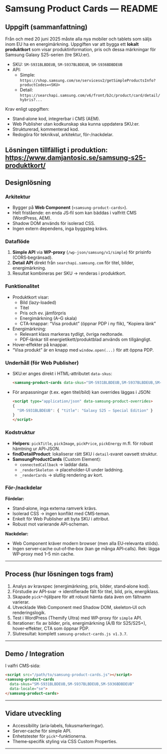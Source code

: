 # Samsung Product Cards — README

## Uppgift (sammanfattning)
Från och med 20 juni 2025 måste alla nya mobiler och tablets som säljs inom EU ha en energimärkning. 
Uppgiften var att bygga ett **lokalt produktkort** som visar produktinformation, pris och dessa märkningar 
för Samsung Galaxy S25-serien (tre SKU:er).

- SKU: `SM-S931BLBDEUB`, `SM-S937BLBDEUB`, `SM-S936BDBDEUB`
- API: 
  - Simple: `https://shop.samsung.com/se/servicesv2/getSimpleProductsInfo?productCodes=<SKU>`
  - Detail: `https://searchapi.samsung.com/v6/front/b2c/product/card/detail/hybris?...`

Krav enligt uppgiften:
- Stand‑alone kod, integrerbar i CMS (AEM).
- Web Publisher utan kodkunskap ska kunna uppdatera SKU:er.
- Strukturerad, kommenterad kod.
- Redogöra för teknikval, arkitektur, för-/nackdelar.

Lösningen tillfälligt i produktion: https://www.damjantosic.se/samsung-s25-produktkort/
---

## Designlösning

### Arkitektur
- Bygger på **Web Component** (`<samsung-product-cards>`).
- Helt fristående: en enda JS‑fil som kan bäddas i valfritt CMS (WordPress, AEM).
- Shadow DOM används för isolerad CSS.
- Ingen extern dependens, inga byggsteg krävs.

### Dataflöde
1. **Simple API** via **WP-proxy** (`/wp-json/samsung/v1/simple`) för prisinfo (CORS‑begränsad).
2. **Detail API** direkt från `searchapi.samsung.com` för titel, bilder, energimärkning.
3. Resultat kombineras per SKU → renderas i produktkort.

### Funktionalitet
- Produktkort visar:
  - Bild (lazy-loaded)
  - Titel
  - Pris och ev. jämförpris
  - Energimärkning (A–G skala)
  - CTA-knappar: “Visa produkt” (öppnar PDP i ny flik), “Kopiera länk”
- Energimärkning:
  - Relevant klass markeras tydligt, övriga nedtonade.
  - PDF‑länkar till energietikett/produktblad används om tillgängligt.
- Hover‑effekter på knappar.
- “Visa produkt” är en knapp med `window.open(...)` för att öppna PDP.

### Underhåll (för Web Publisher)
- SKU:er anges direkt i HTML‑attributet `data-skus`:
  ```html
  <samsung-product-cards data-skus="SM-S931BLBDEUB,SM-S937BLBDEUB,SM-S936BDBDEUB" data-locale="se"></samsung-product-cards>
  ```
- För anpassningar (t.ex. egen titel/bild) kan overrides läggas i JSON:
  ```html
  <script type="application/json" data-samsung-product-overrides>
  {
    "SM-S931BLBDEUB": { "title": "Galaxy S25 – Special Edition" }
  }
  </script>
  ```

### Kodstruktur
- **Helpers**: `pickTitle`, `pickImage`, `pickPrice`, `pickEnergy` m.fl. för robust hämtning ur API‑JSON.
- **findDetailProduct**: lokaliserar rätt SKU i `detail`‑svaret oavsett struktur.
- **SamsungProductCards** (Custom Element):
  - `connectedCallback` → laddar data.
  - `_renderSkeleton` → placeholder‑UI under laddning.
  - `_renderCards` → slutlig rendering av kort.

### För-/nackdelar
**Fördelar:**
- Stand‑alone, inga externa ramverk krävs.
- Isolerad CSS → ingen konflikt med CMS‑teman.
- Enkelt för Web Publisher att byta SKU i attribut.
- Robust mot varierande API‑scheman.

**Nackdelar:**
- Web Component kräver modern browser (men alla EU‑relevanta stöds).
- Ingen server‑cache out‑of‑the‑box (kan ge många API‑calls). Rek: lägga WP‑proxy med 1–5 min cache.

---

## Process (hur lösningen togs fram)
1. Analys av kravspec (energimärkning, pris, bilder, stand‑alone kod).
2. Förstudie av API‑svar → identifierade fält för titel, bild, pris, energiklass.
3. Skapade `pick*`‑hjälpare för att robust hämta data även om fältnamn varierar.
4. Utvecklade Web Component med Shadow DOM, skeleton‑UI och renderingslogik.
5. Test i WordPress (Themify Ultra) med WP‑proxy för `simple` API.
6. Iterationer: fix av bilder, pris, energimärkning (A/B för S25/S25+), hover‑effekter, CTA som öppnar PDP.
7. Slutresultat: komplett `samsung-product-cards.js v1.3.7`.

---

## Demo / Integration
I valfri CMS‑sida:
```html
<script src="/path/to/samsung-product-cards.js"></script>
<samsung-product-cards 
  data-skus="SM-S931BLBDEUB,SM-S937BLBDEUB,SM-S936BDBDEUB" 
  data-locale="se">
</samsung-product-cards>
```

---

## Vidare utveckling
- Accessibility (aria‑labels, fokusmarkeringar).
- Server‑cache för simple API.
- Enhetstester för `pick*`‑funktionerna.
- Theme‑specifik styling via CSS Custom Properties.

---
